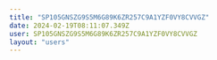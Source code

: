 ```yaml
---
title: "SP105GNSZG9S5M6G89K6ZR257C9A1YZF0VY8CVVGZ"
date: 2024-02-19T08:11:07.349Z
user: SP105GNSZG9S5M6G89K6ZR257C9A1YZF0VY8CVVGZ
layout: "users"
---
```

    